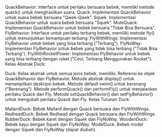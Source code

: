 QuackBehavior: Interface untuk perilaku bersuara bebek, memiliki metode quack() untuk menghasilkan suara.
Quack: Implementasi QuackBehavior untuk suara bebek bersuara "Qwek-Qwek".
Squek: Implementasi QuackBehavior untuk suara bebek bersuara "Squek".
MuteQuack: Implementasi QuackBehavior untuk bebek bersuara "Tidak Bisa Bersuara".
FlyBehavior: Interface untuk perilaku terbang bebek, memiliki metode fly() untuk menunjukkan kemampuan terbang.
FlyWithWings: Implementasi FlyBehavior untuk bebek yang bisa terbang ("Terbang").
FlyNoWay: Implementasi FlyBehavior untuk bebek yang tidak bisa terbang ("Tidak Bisa Terbang").
FlyWithRocketPower: Implementasi FlyBehavior untuk bebek yang bisa terbang dengan roket ("Cool, Terbang Menggunakan Rocket").
Kelas Abstrak Duck:

Duck: Kelas abstrak untuk semua jenis bebek, memiliki:
Referensi ke objek QuackBehavior dan FlyBehavior.
Metode abstrak display() untuk menampilkan deskripsi bebek.
Metode default swim() untuk berenang ("Berenang").
Metode performQuack() dan performFly() untuk menjalankan perilaku Quack dan Fly.
Metode setQuackBehavior() dan setFlyBehavior() untuk mengubah perilaku Quack dan Fly.
Kelas Turunan Duck:

MallardDuck: Bebek Mallard dengan Quack bersuara dan FlyWithWings.
RedheadDuck: Bebek Redhead dengan Quack bersuara dan FlyWithWings.
RubberDuck: Bebek karet dengan Squek dan FlyNoWay.
WoodenDuck: Bebek kayu dengan Squek dan FlyNoWay.
ModelDuck: Bebek model dengan Squek dan FlyNoWay (dapat diubah).